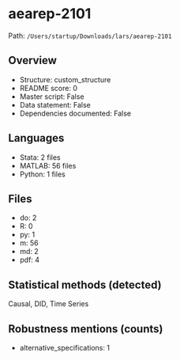 # aearep-2101

Path: `/Users/startup/Downloads/lars/aearep-2101`

## Overview
- Structure: custom_structure
- README score: 0
- Master script: False
- Data statement: False
- Dependencies documented: False

## Languages
- Stata: 2 files
- MATLAB: 56 files
- Python: 1 files

## Files
- do: 2
- R: 0
- py: 1
- m: 56
- md: 2
- pdf: 4

## Statistical methods (detected)
Causal, DID, Time Series

## Robustness mentions (counts)
- alternative_specifications: 1